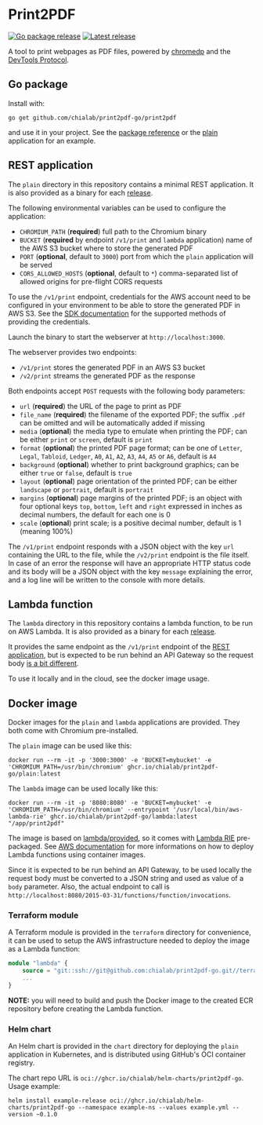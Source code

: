 # Print2PDF

[![Go package release](https://img.shields.io/github/v/tag/chialab/print2pdf-go?filter=print2pdf%2F*&logo=go&logoColor=white&label=pkg&color=007d9c)](https://pkg.go.dev/github.com/chialab/print2pdf-go/print2pdf)
[![Latest release](https://img.shields.io/github/v/release/chialab/print2pdf-go?logo=github&logoColor=white)](https://github.com/chialab/print2pdf-go/releases/latest)

A tool to print webpages as PDF files, powered by [chromedp](https://github.com/chromedp/chromedp) and the [DevTools Protocol](https://chromedevtools.github.io/devtools-protocol/).

## Go package

Install with:
```shell
go get github.com/chialab/print2pdf-go/print2pdf
```

and use it in your project. See the [package reference](https://pkg.go.dev/github.com/chialab/print2pdf-go/print2pdf)
or the [plain](plain) application for an example.

## REST application

The `plain` directory in this repository contains a minimal REST application. It is also provided as a
binary for each [release](https://github.com/chialab/print2pdf-go/releases/latest).

The following environmental variables can be used to configure the application:
- `CHROMIUM_PATH` (**required**) full path to the Chromium binary
- `BUCKET` (**required** by endpoint `/v1/print` and `lambda` application) name of the AWS S3 bucket where to store the generated PDF
- `PORT` (**optional**, default to `3000`) port from which the `plain` application will be served
- `CORS_ALLOWED_HOSTS` (**optional**, default to `*`) comma-separated list of allowed origins for pre-flight CORS requests

To use the `/v1/print` endpoint, credentials for the AWS account need to be configured in your environment to be able to store
the generated PDF in AWS S3. See the [SDK documentation](https://aws.github.io/aws-sdk-go-v2/docs/configuring-sdk/#specifying-credentials)
for the supported methods of providing the credentials.

Launch the binary to start the webserver at `http://localhost:3000`.

The webserver provides two endpoints:
- `/v1/print` stores the generated PDF in an AWS S3 bucket
- `/v2/print` streams the generated PDF as the response

Both endpoints accept `POST` requests with the following body parameters:
- `url` (**required**) the URL of the page to print as PDF
- `file_name` (**required**) the filename of the exported PDF; the suffix `.pdf` can be omitted and will be
                             automatically added if missing
- `media` (**optional**) the media type to emulate when printing the PDF; can be either `print` or `screen`,
                         default is `print`
- `format` (**optional**) the printed PDF page format; can be one of `Letter`, `Legal`, `Tabloid`, `Ledger`, `A0`,
                          `A1`, `A2`, `A3`, `A4`, `A5` or `A6`, default is `A4`
- `background` (**optional**) whether to print background graphics; can be either `true` or `false`, default is `true`
- `layout` (**optional**) page orientation of the printed PDF; can be either `landscape` or `portrait`, default
                          is `portrait`
- `margins` (**optional**) page margins of the printed PDF; is an object with four optional keys `top`, `bottom`,
                           `left` and `right` expressed in inches as decimal numbers, the default for each one is 0
- `scale` (**optional**) print scale; is a positive decimal number, default is 1 (meaning 100%)

The `/v1/print` endpoint responds with a JSON object with the key `url` containing the URL to the file, while the `/v2/print`
endpoint is the file itself. In case of an error the response will have an appropriate HTTP status code and its body will be a JSON
object with the key `message` explaining the error, and a log line will be written to the console with more details.

## Lambda function

The `lambda` directory in this repository contains a lambda function, to be run on AWS Lambda. It is also provided as a
binary for each [release](https://github.com/chialab/print2pdf-go/releases/latest).

It provides the same endpoint as the `/v1/print` endpoint of the [REST application](#rest-application), but is expected to
be run behind an API Gateway so the request body [is a bit different](https://docs.aws.amazon.com/apigateway/latest/developerguide/set-up-lambda-proxy-integrations.html#api-gateway-simple-proxy-for-lambda-input-format).

To use it locally and in the cloud, see the docker image usage.

## Docker image

Docker images for the `plain` and `lambda` applications are provided. They both come with Chromium pre-installed.

The `plain` image can be used like this:
```shell
docker run --rm -it -p '3000:3000' -e 'BUCKET=mybucket' -e 'CHROMIUM_PATH=/usr/bin/chromium' ghcr.io/chialab/print2pdf-go/plain:latest
```

The `lambda` image can be used locally like this:
```shell
docker run --rm -it -p '8080:8080' -e 'BUCKET=mybucket' -e 'CHROMIUM_PATH=/usr/bin/chromium' --entrypoint '/usr/local/bin/aws-lambda-rie' ghcr.io/chialab/print2pdf-go/lambda:latest "/app/print2pdf"
```

The image is based on [lambda/provided](https://gallery.ecr.aws/lambda/provided), so it comes with [Lambda RIE](https://github.com/aws/aws-lambda-runtime-interface-emulator/)
pre-packaged. See [AWS documentation](https://docs.aws.amazon.com/prescriptive-guidance/latest/patterns/deploy-lambda-functions-with-container-images.html)
for more informations on how to deploy Lambda functions using container images.

Since it is expected to be run behind an API Gateway, to be used locally the request body must be converted to a JSON string
and used as value of a `body` parameter. Also, the actual endpoint to call is `http://localhost:8080/2015-03-31/functions/function/invocations`.

### Terraform module

A Terraform module is provided in the `terraform` directory for convenience, it can be used to setup the AWS infrastructure
needed to deploy the image as a Lambda function:
```terraform
module "lambda" {
    source = "git::ssh://git@github.com:chialab/print2pdf-go.git//terraform"
    ...
}
```

**NOTE:** you will need to build and push the Docker image to the created ECR repository before creating the Lambda function.

### Helm chart

An Helm chart is provided in the `chart` directory for deploying the `plain` application in Kubernetes, and is distributed using GitHub's OCI container registry.

The chart repo URL is `oci://ghcr.io/chialab/helm-charts/print2pdf-go`. Usage example:
```shell
helm install example-release oci://ghcr.io/chialab/helm-charts/print2pdf-go --namespace example-ns --values example.yml --version ~0.1.0
```
